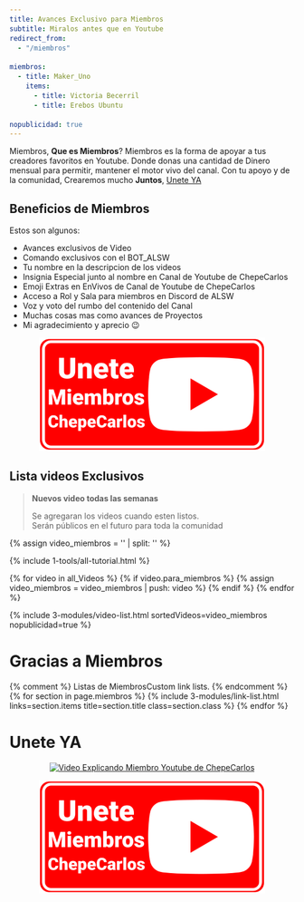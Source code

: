 ```yaml
---
title: Avances Exclusivo para Miembros
subtitle: Miralos antes que en Youtube
redirect_from:
  - "/miembros"

miembros:
  - title: Maker_Uno
    items:
      - title: Victoria Becerril
      - title: Erebos Ubuntu

nopublicidad: true
---
```


Miembros, **Que es Miembros**? Miembros es la forma de apoyar a tus creadores favoritos en Youtube. Donde donas una cantidad de Dinero mensual para permitir, mantener el motor vivo del canal. Con tu apoyo y de la comunidad, Crearemos mucho **Juntos**, [Unete YA](https://www.youtube.com/alswnet/join) 

## Beneficios de Miembros

Estos son algunos:

- Avances exclusivos de Video
- Comando exclusivos con el BOT_ALSW
- Tu nombre en la descripcion de los videos
- Insignia Especial junto al nombre en Canal de Youtube de ChepeCarlos
- Emoji Extras en EnVivos de Canal de Youtube de ChepeCarlos
- Acceso a Rol y Sala para miembros en Discord de ALSW
- Voz y voto del rumbo del contenido del Canal
- Muchas cosas mas como avances de Proyectos
- Mi agradecimiento y aprecio 😉

<p style="display: flex; justify-content: center;"> 
  <a href="https://www.youtube.com/alswnet/join">
    <img style="max-width: 25rem;" alt="Miembro Youtube de ChepeCarlos" src="/assets/images/miembro_youtube.png">
  </a>
</p>

## Lista videos Exclusivos

> **Nuevos video todas las semanas**
> 
> Se agregaran los videos cuando esten listos.  
> Serán públicos en el futuro para toda la comunidad

{% assign video_miembros = '' | split: '' %}

{% include 1-tools/all-tutorial.html %}

{% for video in all_Videos %}
  {% if video.para_miembros %}
    {% assign video_miembros = video_miembros | push: video %}
  {% endif %}
{% endfor %}

{% include 3-modules/video-list.html sortedVideos=video_miembros nopublicidad=true %}

# Gracias a Miembros

{% comment %} Listas de MiembrosCustom link lists. {% endcomment %}
{% for section in page.miembros %}
  {% include 3-modules/link-list.html links=section.items title=section.title class=section.class %}
{% endfor %}

# Unete YA

<p style="display: flex; justify-content: center;"> 
  <a href="https://www.youtube.com/alswnet/join">
    <img alt="Video Explicando Miembro Youtube de ChepeCarlos" src="https://i3.ytimg.com/vi/nGAHSes_0Nk/mqdefault.jpg">
  </a>
</p>

<p style="display: flex; justify-content: center;"> 
  <a href="https://www.youtube.com/alswnet/join">
    <img style="max-width: 25rem;"  alt="Miembro Youtube de ChepeCarlos" src="/assets/images/miembro_youtube.png">
  </a>
</p>


